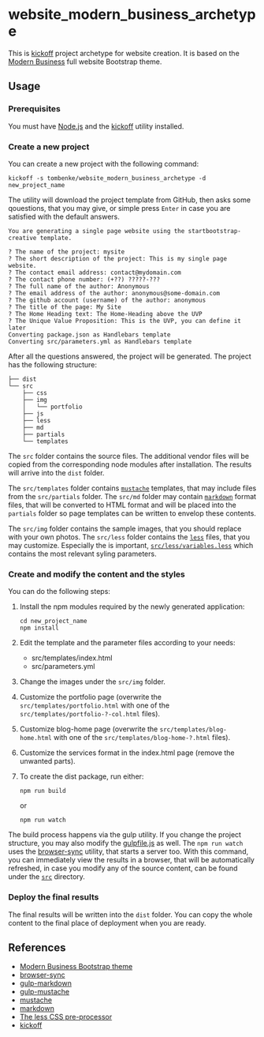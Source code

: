 website_modern_business_archetype
=================================

This is [kickoff](http://tombenke.github.io/kickoff/) project archetype for website creation.
It is based on the [Modern Business](https://startbootstrap.com/template-overviews/modern-business/) full website Bootstrap theme.

## Usage

### Prerequisites

You must have [Node.js](https://nodejs.org/en/) and the [kickoff](http://tombenke.github.io/kickoff/) utility installed.

### Create a new project

You can create a new project with the following command:

    kickoff -s tombenke/website_modern_business_archetype -d new_project_name

The utility will download the project template from GitHub, then asks some qouestions,
that you may give, or simple press `Enter` in case you are satisfied with the default answers.

    You are generating a single page website using the startbootstrap-creative template.

    ? The name of the project: mysite
    ? The short description of the project: This is my single page website.
    ? The contact email address: contact@mydomain.com
    ? The contact phone number: (+??) ?????-???
    ? The full name of the author: Anonymous
    ? The email address of the author: anonymous@some-domain.com
    ? The github account (username) of the author: anonymous
    ? The title of the page: My Site
    ? The Home Heading text: The Home-Heading above the UVP
    ? The Unique Value Proposition: This is the UVP, you can define it later
    Converting package.json as Handlebars template
    Converting src/parameters.yml as Handlebars template

After all the questions answered, the project will be generated.
The project has the following structure:

    ├── dist
    └── src
        ├── css
        ├── img
        │   └── portfolio
        ├── js
        ├── less
        ├── md
        ├── partials
        └── templates

The `src` folder contains the source files.
The additional vendor files will be copied from the corresponding node modules after installation.
The results will arrive into the `dist` folder.

The `src/templates` folder contains [`mustache`](https://www.npmjs.com/package/mustache) templates,
that may include files from the `src/partials` folder.
The `src/md` folder may contain [`markdown`](https://www.npmjs.com/package/markdown) format files,
that will be converted to HTML format and will be placed into the `partials` folder
so page templates can be written to envelop these contents.

The `src/img` folder contains the sample images, that you should replace with your own photos.
The `src/less` folder contains the [`less`](http://lesscss.org/) files, that you may customize.
Especially the is important, [`src/less/variables.less`](src/less/variables.less) which contains the most relevant syling parameters.

### Create and modify the content and the styles

You can do the following steps:

1. Install the npm modules required by the newly generated application:

       cd new_project_name
       npm install

2. Edit the template and the parameter files according to your needs:

    - src/templates/index.html
    - src/parameters.yml

3. Change the images under the `src/img` folder.

4. Customize the portfolio page (overwrite the `src/templates/portfolio.html` with one of the 
   `src/templates/portfolio-?-col.html` files).
5. Customize blog-home page (overwrite the `src/templates/blog-home.html` with one of the 
   `src/templates/blog-home-?.html` files).
6. Customize the services format in the index.html page (remove the unwanted parts).


7. To create the dist package, run either:

       npm run build

   or

       npm run watch

The build process happens via the gulp utility. If you change the project structure, you may also modify the [gulpfile.js](gulpfile.js) as well.
The `npm run watch` uses the [browser-sync](https://www.browsersync.io/) utility, that starts a server too.
With this command, you can immediately view the results in a browser, that will be automatically refreshed,
in case you modify any of the source content, can be found under the [`src`](src/) directory.

### Deploy the final results

The final results will be written into the `dist` folder.
You can copy the whole content to the final place of deployment when you are ready.


## References
- [Modern Business Bootstrap theme](https://startbootstrap.com/template-overviews/modern-business/)
- [browser-sync](https://www.browsersync.io/)
- [gulp-markdown](https://github.com/sindresorhus/gulp-markdown)
- [gulp-mustache](https://github.com/sindresorhus/gulp-markdown)
- [mustache](https://www.npmjs.com/package/mustache)
- [markdown](https://www.npmjs.com/package/markdown)
- [The less CSS pre-processor](http://lesscss.org/)
- [kickoff](http://tombenke.github.io/kickoff/)

